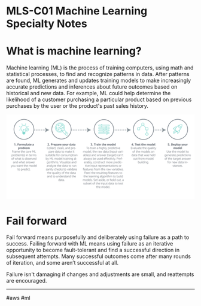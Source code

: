 # MLS-C01 Machine Learning Specialty Notes

# What is machine learning?

Machine learning (ML) is the process of training computers, using math and statistical processes, to find and recognize patterns in data. After patterns are found, ML generates and updates training models to make increasingly accurate predictions and inferences about future outcomes based on historical and new data. For example, ML could help determine the likelihood of a customer purchasing a particular product based on previous purchases by the user or the product's past sales history.

![Machine Learning General Steps](../../../attachments/aws-machine-learning-general-steps.png)

# Fail forward

Fail forward means purposefully and deliberately using failure as a path to success. Failing forward with ML means using failure as an iterative opportunity to become fault-tolerant and find a successful direction in subsequent attempts. Many successful outcomes come after many rounds of iteration, and some aren’t successful at all.

Failure isn't damaging if changes and adjustments are small, and reattempts are encouraged.

---
#aws #ml

